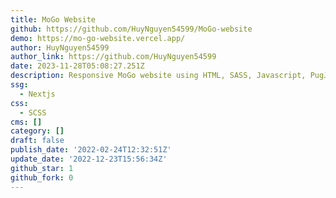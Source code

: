 ```yaml
---
title: MoGo Website
github: https://github.com/HuyNguyen54599/MoGo-website
demo: https://mo-go-website.vercel.app/
author: HuyNguyen54599
author_link: https://github.com/HuyNguyen54599
date: 2023-11-28T05:08:27.251Z
description: Responsive MoGo website using HTML, SASS, Javascript, PugJs, Gulp boilerplate
ssg:
  - Nextjs
css:
  - SCSS
cms: []
category: []
draft: false
publish_date: '2022-02-24T12:32:51Z'
update_date: '2022-12-23T15:56:34Z'
github_star: 1
github_fork: 0
---
```

